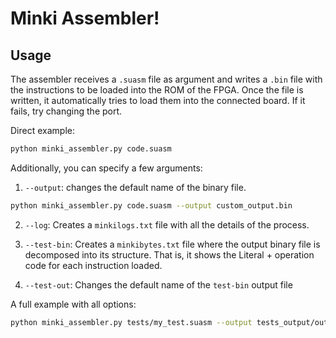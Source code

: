 # Minki Assembler!



## Usage

The assembler receives a `.suasm` file as argument and writes a `.bin` file with the instructions to be loaded into the ROM of the FPGA. Once the file is written, it automatically tries to load them into the connected board. If it fails, try changing the port.

Direct example:

```bash
python minki_assembler.py code.suasm
```

Additionally, you can specify a few arguments:

1. `--output`: changes the default name of the binary file.

```bash
python minki_assembler.py code.suasm --output custom_output.bin
```

2. `--log`: Creates a `minkilogs.txt` file with all the details of the process.

3. `--test-bin`: Creates a `minkibytes.txt` file where the output binary file is decomposed into its structure. That is, it shows the Literal + operation code for each instruction loaded.

4. `--test-out`: Changes the default name of the `test-bin` output file

A full example with all options:

```bash
python minki_assembler.py tests/my_test.suasm --output tests_output/output_1.bin --log --test-bin --test-out tests_output/binary_test_1.txt
```
